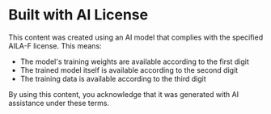 # Built with AI License

This content was created using an AI model that complies with the specified AILA-F license. This means:

- The model's training weights are available according to the first digit
- The trained model itself is available according to the second digit
- The training data is available according to the third digit

By using this content, you acknowledge that it was generated with AI assistance under these terms. 